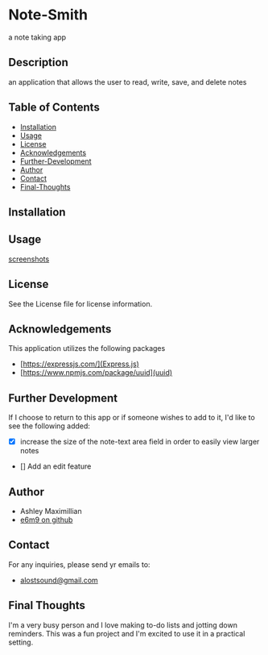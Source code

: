 # Note-Smith
a note taking app

## Description
an application that allows the user to read, write, save, and delete notes

## Table of Contents

- [Installation](#installation)
- [Usage](#usage)
- [License](#license)
- [Acknowledgements](#acknowledgements)
- [Further-Development](#further-development)
- [Author](#author)
- [Contact](#contact)
- [Final-Thoughts](#final-thoughts)

## Installation

## Usage

[screenshots]()

## License
See the License file for license information.

## Acknowledgements
This application utilizes the following packages

- [https://expressjs.com/](Express.js)
- [https://www.npmjs.com/package/uuid](uuid)

## Further Development
If I choose to return to this app or if someone wishes to add to it, I'd like to see the following added:

- [x] increase the size of the note-text area field in order to easily view larger notes
- [] Add an edit feature

## Author

- Ashley Maximillian
- [e6m9 on github](https://github.com/e6m9)

## Contact
For any inquiries, please send yr emails to:

- alostsound@gmail.com

## Final Thoughts
I'm a very busy person and I love making to-do lists and jotting down reminders. This was a fun project and I'm excited to use it in a practical setting.